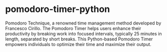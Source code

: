 # pomodoro-timer-python
Pomodoro Technique, a renowned time management method developed by Francesco Cirillo. The Pomodoro Timer helps users enhance their productivity by breaking work into focused intervals, typically 25 minutes in length, separated by short breaks.  This Python-based Pomodoro Timer empowers individuals to optimize their time and maximize their output.
